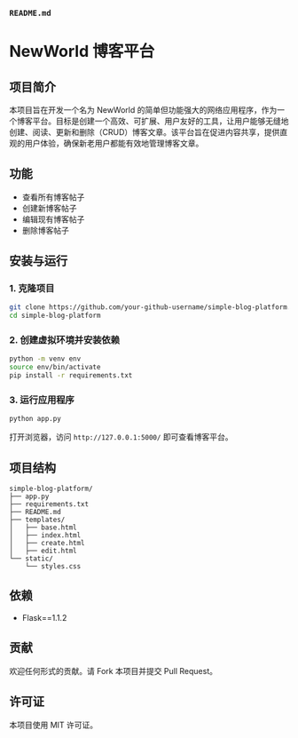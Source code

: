 ### `README.md`

# NewWorld 博客平台

## 项目简介
本项目旨在开发一个名为 NewWorld 的简单但功能强大的网络应用程序，作为一个博客平台。目标是创建一个高效、可扩展、用户友好的工具，让用户能够无缝地创建、阅读、更新和删除（CRUD）博客文章。该平台旨在促进内容共享，提供直观的用户体验，确保新老用户都能有效地管理博客文章。

## 功能
- 查看所有博客帖子
- 创建新博客帖子
- 编辑现有博客帖子
- 删除博客帖子

## 安装与运行

### 1. 克隆项目
```bash
git clone https://github.com/your-github-username/simple-blog-platform.git
cd simple-blog-platform
```

### 2. 创建虚拟环境并安装依赖
```bash
python -m venv env
source env/bin/activate
pip install -r requirements.txt
```

### 3. 运行应用程序
```bash
python app.py
```

打开浏览器，访问 `http://127.0.0.1:5000/` 即可查看博客平台。

## 项目结构
```
simple-blog-platform/
├── app.py
├── requirements.txt
├── README.md
├── templates/
│   ├── base.html
│   ├── index.html
│   ├── create.html
│   ├── edit.html
└── static/
    └── styles.css
```

## 依赖
- Flask==1.1.2

## 贡献
欢迎任何形式的贡献。请 Fork 本项目并提交 Pull Request。

## 许可证
本项目使用 MIT 许可证。
